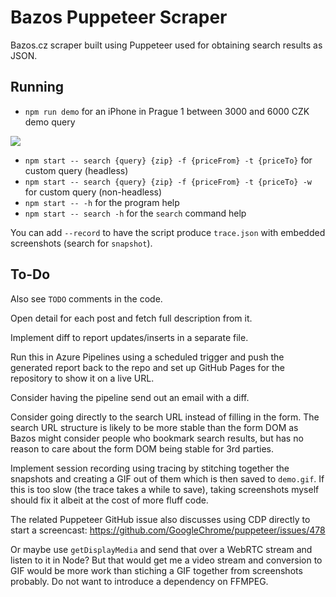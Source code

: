 # Bazos Puppeteer Scraper

Bazos.cz scraper built using Puppeteer used for obtaining search results as JSON.

## Running

- `npm run demo` for an iPhone in Prague 1 between 3000 and 6000 CZK demo query

![](demo.gif)

- `npm start -- search {query} {zip} -f {priceFrom} -t {priceTo}` for custom query (headless)
- `npm start -- search {query} {zip} -f {priceFrom} -t {priceTo} -w` for custom query (non-headless)
- `npm start -- -h` for the program help
- `npm start -- search -h` for the `search` command help

You can add `--record` to have the script produce `trace.json` with embedded
screenshots (search for `snapshot`).

## To-Do

Also see `TODO` comments in the code.

Open detail for each post and fetch full description from it.

Implement diff to report updates/inserts in a separate file.

Run this in Azure Pipelines using a scheduled trigger and
push the generated report back to the repo and set up GitHub
Pages for the repository to show it on a live URL.

Consider having the pipeline send out an email with a diff.

Consider going directly to the search URL instead of filling in the form.
The search URL structure is likely to be more stable than the form DOM as
Bazos might consider people who bookmark search results, but has no reason
to care about the form DOM being stable for 3rd parties.

Implement session recording using tracing by stitching together the snapshots
and creating a GIF out of them which is then saved to `demo.gif`.
If this is too slow (the trace takes a while to save), taking screenshots myself
should fix it albeit at the cost of more fluff code.

The related Puppeteer GitHub issue also discusses using CDP directly to start a
screencast:
https://github.com/GoogleChrome/puppeteer/issues/478

Or maybe use `getDisplayMedia` and send that over a WebRTC stream and listen to
it in Node? But that would get me a video stream and conversion to GIF would be
more work than stiching a GIF together from screenshots probably. Do not want to
introduce a dependency on FFMPEG.
